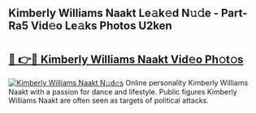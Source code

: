 ## Kimberly Williams Naakt Le𝚊k𝚎d N𝚞𝚍e - Part-Ra5 Vid𝚎o Le𝚊ks Photos U2ken

# <h2><a href="http://fb1vrp.evod.top/?m=Kimberly+Williams+Naakt">🔗 👉🔴 Kimberly Williams Naakt Vid𝚎o Ph𝚘t𝚘s</a></h2>

[![Kimberly Williams Naakt N𝚞d𝚎s](https://i.imgur.com/8V9OHl7.gif)](http://fb1vrp.evod.top/?m=Kimberly+Williams+Naakt)
Online personality Kimberly Williams Naakt with a passion for dance and lifestyle. Public figures Kimberly Williams Naakt are often seen as targets of political attacks. 

